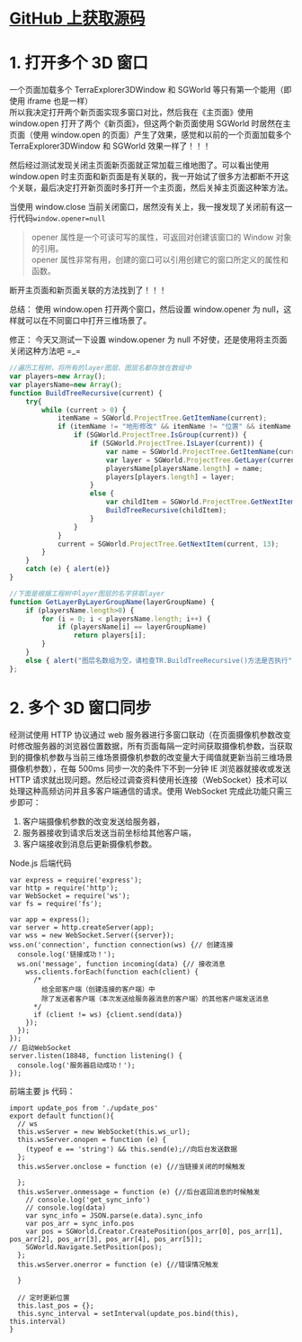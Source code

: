 # [GitHub 上获取源码](https://github.com/1010543618/Skyline-3DWindowSync)

# 1. 打开多个 3D 窗口

一个页面加载多个 TerraExplorer3DWindow 和 SGWorld 等只有第一个能用（即使用 iframe 也是一样）\
所以我决定打开两个新页面实现多窗口对比，然后我在《主页面》使用 window\.open 打开了两个《新页面》，但这两个新页面使用 SGWorld 时居然在主页面（使用 window\.open 的页面）产生了效果，感觉和以前的一个页面加载多个 TerraExplorer3DWindow 和 SGWorld 效果一样了！！！

然后经过测试发现关闭主页面新页面就正常加载三维地图了。可以看出使用 window\.open 时主页面和新页面是有关联的，我一开始试了很多方法都断不开这个关联，最后决定打开新页面时多打开一个主页面，然后关掉主页面这种笨方法。

当使用 window\.close 当前关闭窗口，居然没有关上，我一搜发现了关闭前有这一行代码`window.opener=null`

> opener 属性是一个可读可写的属性，可返回对创建该窗口的 Window 对象的引用。\
> opener 属性非常有用，创建的窗口可以引用创建它的窗口所定义的属性和函数。

断开主页面和新页面关联的方法找到了！！！

总结：
使用 window\.open 打开两个窗口，然后设置 window\.opener 为 null，这样就可以在不同窗口中打开三维场景了。

修正：
今天又测试一下设置 window\.opener 为 null 不好使，还是使用将主页面关闭这种方法吧 =\_=

```js
//遍历工程树，将所有的layer图层、图层名都存放在数组中
var players=new Array();
var playersName=new Array();
function BuildTreeRecursive(current) {
    try{
        while (current > 0) {
            itemName = SGWorld.ProjectTree.GetItemName(current);
            if (itemName != "地形修改" && itemName != "位置" && itemName != "PresentationRoute") {
                if (SGWorld.ProjectTree.IsGroup(current)) {
                    if (SGWorld.ProjectTree.IsLayer(current)) {
                        var name = SGWorld.ProjectTree.GetItemName(current);
                        var layer = SGWorld.ProjectTree.GetLayer(current);
                        playersName[playersName.length] = name;
                        players[players.length] = layer;
                    }
                    else {
                        var childItem = SGWorld.ProjectTree.GetNextItem(current, 11);//CHILD – 11,The first child item of ItemID.
                        BuildTreeRecursive(childItem);
                    }
                }
            }
            current = SGWorld.ProjectTree.GetNextItem(current, 13);
        }
    }
    catch (e) { alert(e)}
}

//下面是根据工程树中layer图层的名字获取layer
function GetLayerByLayerGroupName(layerGroupName) {
    if (playersName.length>0) {
        for (i = 0; i < playersName.length; i++) {
            if (playersName[i] == layerGroupName)
                return players[i];
        }
    }
    else { alert("图层名数组为空，请检查TR.BuildTreeRecursive()方法是否执行"); }
};
```

# 2. 多个 3D 窗口同步

经测试使用 HTTP 协议通过 web 服务器进行多窗口联动（在页面摄像机参数改变时修改服务器的浏览器位置数据，所有页面每隔一定时间获取摄像机参数，当获取到的摄像机参数与当前三维场景摄像机参数的改变量大于阈值就更新当前三维场景摄像机参数），在每 500ms 同步一次的条件下不到一分钟 IE 浏览器就接收或发送 HTTP 请求就出现问题。然后经过调查资料使用长连接（WebSocket）技术可以处理这种高频访问并且多客户端通信的请求。使用 WebSocket 完成此功能只需三步即可：

1.  客户端摄像机参数的改变发送给服务器，
2.  服务器接收到请求后发送当前坐标给其他客户端，
3.  客户端接收到消息后更新摄像机参数。

Node.js 后端代码

```
var express = require('express');
var http = require('http');
var WebSocket = require('ws');
var fs = require('fs');

var app = express();
var server = http.createServer(app);
var wss = new WebSocket.Server({server});
wss.on('connection', function connection(ws) {// 创建连接
  console.log('链接成功！');
  ws.on('message', function incoming(data) {// 接收消息
    wss.clients.forEach(function each(client) {
      /*
        给全部客户端（创建连接的客户端）中
        除了发送者客户端（本次发送给服务器消息的客户端）的其他客户端发送消息
      */
      if (client != ws) {client.send(data)}
    });
  });
});
// 启动WebSocket
server.listen(18848, function listening() {
  console.log('服务器启动成功！');
});
```

前端主要 js 代码：

```
import update_pos from './update_pos'
export default function(){
  // ws
  this.wsServer = new WebSocket(this.ws_url);
  this.wsServer.onopen = function (e) {
    (typeof e == 'string') && this.send(e);//向后台发送数据
  };
  this.wsServer.onclose = function (e) {//当链接关闭的时候触发

  };
  this.wsServer.onmessage = function (e) {//后台返回消息的时候触发
    // console.log('get_sync_info')
    // console.log(data)
    var sync_info = JSON.parse(e.data).sync_info
    var pos_arr = sync_info.pos
    var pos = SGWorld.Creator.CreatePosition(pos_arr[0], pos_arr[1], pos_arr[2], pos_arr[3], pos_arr[4], pos_arr[5]);
    SGWorld.Navigate.SetPosition(pos);
  };
  this.wsServer.onerror = function (e) {//错误情况触发

  }

  // 定时更新位置
  this.last_pos = {};
  this.sync_interval = setInterval(update_pos.bind(this), this.interval)
}
```
